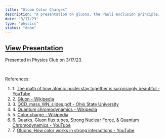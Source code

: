 ```yaml
---
title: "Gluon Color Charges"
description: "A presentation on gluons, the Pauli exclusion principle, quantum chromodynamics, and their application to the nucleus that I delivered in my school's Physics Club."
date: "3/17/23"
type: "physics"
status: "done"
---
```


## <div class="link">[View Presentation](https://drive.google.com/file/d/1ZUxgdv5ymSxhb64g1dW7bY0n7q-RQXGd/view?usp=share_link)</div>

Presented in Physics Club on 3/17/23.

<br>

References:

<div class="link">

1. $1.\:$[The math of how atomic nuclei stay together is surprisingly beautiful - YouTube](https://www.youtube.com/watch?v=FL3ImtGcHqQ)
2. $2.\:$[Gluon - Wikipedia](https://en.wikipedia.org/wiki/Gluon)
3. $3.\:$[QCD_mass_WN_slides.pdf - Ohio State University](https://www.asc.ohio-state.edu/physics/ntg/6805/slides/QCD_mass_WN_slides.pdf)
4. $4.\:$[Quantum chromodynamics - Wikipedia](https://en.wikipedia.org/wiki/Quantum_chromodynamics)
5. $5.\:$[Color charge - Wikipedia](https://en.wikipedia.org/wiki/Color_charge)
6. $6.\:$[Quarks, Gluon flux tubes, Strong Nuclear Force, & Quantum Chromodynamics - YouTube](https://www.youtube.com/watch?v=FoR3hq5b5yE)
7. $7.\:$[Gluons: How color works in strong interactions - YouTube](https://www.youtube.com/watch?v=3fcFTkgZUAU)

</div>
